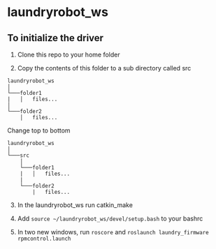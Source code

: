 # laundryrobot_ws
## To initialize the driver 
1. Clone this repo to your home folder

2. Copy the contents of this folder to a sub directory called src

```
laundryrobot_ws
│
└───folder1
|   │   files...
│   
└───folder2
    │   files...
```

Change top to bottom

```
laundryrobot_ws
│
└───src
    │
    └───folder1
    |   │   files...
    | 
    └───folder2
        |   files...

```
 
3. In the laundryrobot_ws run catkin_make

4. Add ```source ~/laundryrobot_ws/devel/setup.bash``` to your bashrc

5. In two new windows, run ```roscore``` and ```roslaunch laundry_firmware rpmcontrol.launch```
